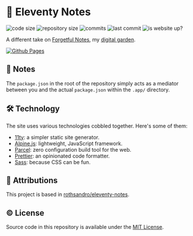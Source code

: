 # 📒 Eleventy Notes

![code size](https://img.shields.io/github/languages/code-size/semanticdata/forgetful-notes)
![repository size](https://img.shields.io/github/repo-size/semanticdata/forgetful-notes)
![commits](https://img.shields.io/github/commit-activity/t/semanticdata/forgetful-notes)
![last commit](https://img.shields.io/github/last-commit/semanticdata/forgetful-notes)
![is website up?](https://img.shields.io/website/https/forgetfulnotes.com.svg)

A different take on [Forgetful Notes](https://forgetfulnotes.com/), my [digital garden](https://forgetfulnotes.com/Digital-Garden).

[![Github Pages](https://img.shields.io/badge/github%20pages-121013?style=for-the-badge&logo=github&logoColor=white)](https://semanticdata.github.io/eleventy-notes/)
<!-- [![Vercel](https://img.shields.io/badge/vercel-%23000000.svg?style=for-the-badge&logo=vercel&logoColor=white)](https://eleventy-notes.vercel.app/) -->

## 📝 Notes

The `package.json` in the root of the repository simply acts as a mediator between you and the actual `package.json` within the `.app/` directory.

## 🛠️ Technology

The site uses various technologies cobbled together. Here's some of them:

- [11ty](https://www.11ty.dev/): a simpler static site generator.
- [Alpine.js](https://alpinejs.dev/): lightweight, JavaScript framework.
- [Parcel](https://parceljs.org/): zero configuration build tool for the web.
- [Prettier](https://github.com/prettier/prettier): an opinionated code formatter.
- [Sass](https://github.com/sass/sass): because CSS can be fun.
<!-- - [Husky](https://github.com/typicode/husky): Git hooks manager. -->

## 💜 Attributions

This project is based in [rothsandro/eleventy-notes](https://github.com/rothsandro/eleventy-notes).

## © License

Source code in this repository is available under the [MIT License](LICENSE).
